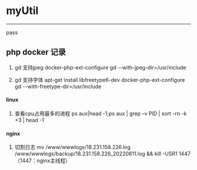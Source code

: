 # myUtil
----
pass


php docker 记录
-------
1. gd 支持jpeg
docker-php-ext-configure gd --with-jpeg-dir=/usr/include

2. gd 支持字体
apt-get install libfreetype6-dev
docker-php-ext-configure gd --with-freetype-dir=/usr/include


#### linux

1. 查看cpu占用最多的进程
 ps aux|head -1;ps aux | grep -v PID | sort -rn -k +3 | head -1

#### nginx
1. 切割日志 mv /www/wwwlogs/18.231.158.226.log /www/wwwlogs/backup/18.231.158.226_20220811.log && kill -USR1 1447 （1447：nginx主线程）
